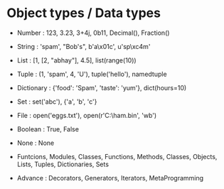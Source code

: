 # Object types / Data types

- Number : 123, 3.23, 3+4j, 0b11, Decimal(), Fraction()
- String : 'spam', "Bob's", b'a\x01c', u'sp\xc4m'
- List : [1, [2, "abhay"], 4.5], list(range(10))
- Tuple : (1, 'spam', 4, 'U'), tuple('hello'), namedtuple
- Dictionary : {'food': 'Spam', 'taste': 'yum'}, dict(hours=10)
- Set : set('abc'), {'a', 'b', 'c'}
- File : open('eggs.txt'), open(r'C:\ham.bin', 'wb')
- Boolean : True, False
- None : None
- Funtcions, Modules, Classes, Functions, Methods, Classes, Objects, Lists, Tuples, Dictionaries, Sets

- Advance : Decorators, Generators, Iterators, MetaProgramming
